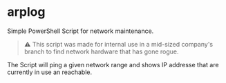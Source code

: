 # arplog
Simple PowerShell Script for network maintenance.

> ⚠ This script was made for internal use in a mid-sized company's branch to find network hardware that has gone rogue.

The Script will ping a given network range and shows IP addresse that are currently in use an reachable.
